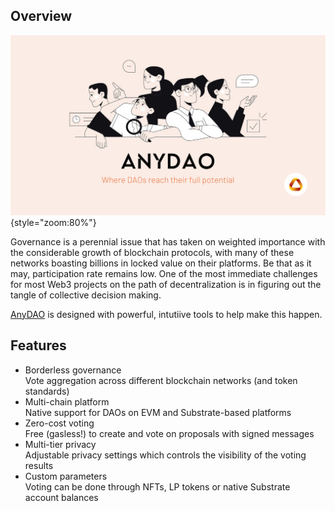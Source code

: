 ## Overview 

![](../assets/anydao-image.png){style="zoom:80%"}

Governance is a perennial issue that has taken on weighted importance with the considerable growth of blockchain protocols, with many of these networks boasting billions in locked value on their platforms. Be that as it may, participation rate remains low. One of the most immediate challenges for most Web3 projects on the path of decentralization is in figuring out the tangle of collective decision making.

[AnyDAO](https://anydao.app) is designed with powerful, intutiive tools to help make this happen. 

## Features 

- Borderless governance
</br> Vote aggregation across different blockchain networks (and token standards)
- Multi-chain platform
</br> Native support for DAOs on EVM and Substrate-based platforms 
- Zero-cost voting
</br> Free (gasless!) to create and vote on proposals with signed messages
- Multi-tier privacy 
</br> Adjustable privacy settings which controls the visibility of the voting results
- Custom parameters
</br> Voting can be done through NFTs, LP tokens or native Substrate account balances
